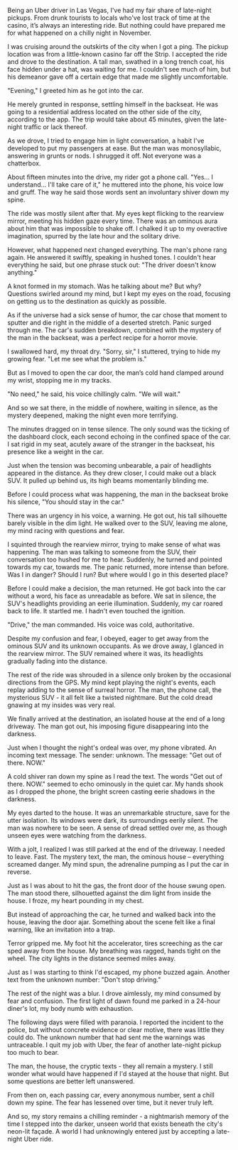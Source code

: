 Being an Uber driver in Las Vegas, I've had my fair share of late-night pickups. From drunk tourists to locals who've lost track of time at the casino, it’s always an interesting ride. But nothing could have prepared me for what happened on a chilly night in November.  
  
I was cruising around the outskirts of the city when I got a ping. The pickup location was from a little-known casino far off the Strip. I accepted the ride and drove to the destination. A tall man, swathed in a long trench coat, his face hidden under a hat, was waiting for me. I couldn't see much of him, but his demeanor gave off a certain edge that made me slightly uncomfortable.  
  
"Evening," I greeted him as he got into the car.  
  
He merely grunted in response, settling himself in the backseat. He was going to a residential address located on the other side of the city, according to the app. The trip would take about 45 minutes, given the late-night traffic or lack thereof.  
  
As we drove, I tried to engage him in light conversation, a habit I've developed to put my passengers at ease. But the man was monosyllabic, answering in grunts or nods. I shrugged it off. Not everyone was a chatterbox.  
  
About fifteen minutes into the drive, my rider got a phone call. "Yes... I understand... I'll take care of it," he muttered into the phone, his voice low and gruff. The way he said those words sent an involuntary shiver down my spine.  
  
The ride was mostly silent after that. My eyes kept flicking to the rearview mirror, meeting his hidden gaze every time. There was an ominous aura about him that was impossible to shake off. I chalked it up to my overactive imagination, spurred by the late hour and the solitary drive.  
  
However, what happened next changed everything. The man's phone rang again. He answered it swiftly, speaking in hushed tones. I couldn't hear everything he said, but one phrase stuck out: "The driver doesn't know anything."  
  
A knot formed in my stomach. Was he talking about me? But why? Questions swirled around my mind, but I kept my eyes on the road, focusing on getting us to the destination as quickly as possible.  
  
As if the universe had a sick sense of humor, the car chose that moment to sputter and die right in the middle of a deserted stretch. Panic surged through me. The car's sudden breakdown, combined with the mystery of the man in the backseat, was a perfect recipe for a horror movie.  
  
I swallowed hard, my throat dry. "Sorry, sir," I stuttered, trying to hide my growing fear. "Let me see what the problem is."  
  
But as I moved to open the car door, the man’s cold hand clamped around my wrist, stopping me in my tracks.  
  
"No need," he said, his voice chillingly calm. "We will wait."  
  
And so we sat there, in the middle of nowhere, waiting in silence, as the mystery deepened, making the night even more terrifying.  
  
The minutes dragged on in tense silence. The only sound was the ticking of the dashboard clock, each second echoing in the confined space of the car. I sat rigid in my seat, acutely aware of the stranger in the backseat, his presence like a weight in the car.  
  
Just when the tension was becoming unbearable, a pair of headlights appeared in the distance. As they drew closer, I could make out a black SUV. It pulled up behind us, its high beams momentarily blinding me.  
  
Before I could process what was happening, the man in the backseat broke his silence, "You should stay in the car."  
  
There was an urgency in his voice, a warning. He got out, his tall silhouette barely visible in the dim light. He walked over to the SUV, leaving me alone, my mind racing with questions and fear.  
  
I squinted through the rearview mirror, trying to make sense of what was happening. The man was talking to someone from the SUV, their conversation too hushed for me to hear. Suddenly, he turned and pointed towards my car, towards me. The panic returned, more intense than before. Was I in danger? Should I run? But where would I go in this deserted place?  
  
Before I could make a decision, the man returned. He got back into the car without a word, his face as unreadable as before. We sat in silence, the SUV's headlights providing an eerie illumination. Suddenly, my car roared back to life. It startled me. I hadn't even touched the ignition.  
  
"Drive," the man commanded. His voice was cold, authoritative.  
  
Despite my confusion and fear, I obeyed, eager to get away from the ominous SUV and its unknown occupants. As we drove away, I glanced in the rearview mirror. The SUV remained where it was, its headlights gradually fading into the distance.  
  
The rest of the ride was shrouded in a silence only broken by the occasional directions from the GPS. My mind kept playing the night's events, each replay adding to the sense of surreal horror. The man, the phone call, the mysterious SUV - it all felt like a twisted nightmare. But the cold dread gnawing at my insides was very real.  
  
We finally arrived at the destination, an isolated house at the end of a long driveway. The man got out, his imposing figure disappearing into the darkness.  
  
Just when I thought the night's ordeal was over, my phone vibrated. An incoming text message. The sender: unknown. The message: "Get out of there. NOW."  
  
A cold shiver ran down my spine as I read the text. The words "Get out of there. NOW." seemed to echo ominously in the quiet car. My hands shook as I dropped the phone, the bright screen casting eerie shadows in the darkness.  
  
My eyes darted to the house. It was an unremarkable structure, save for the utter isolation. Its windows were dark, its surroundings eerily silent. The man was nowhere to be seen. A sense of dread settled over me, as though unseen eyes were watching from the darkness.  
  
With a jolt, I realized I was still parked at the end of the driveway. I needed to leave. Fast. The mystery text, the man, the ominous house – everything screamed danger. My mind spun, the adrenaline pumping as I put the car in reverse.  
  
Just as I was about to hit the gas, the front door of the house swung open. The man stood there, silhouetted against the dim light from inside the house. I froze, my heart pounding in my chest.  
  
But instead of approaching the car, he turned and walked back into the house, leaving the door ajar. Something about the scene felt like a final warning, like an invitation into a trap.  
  
Terror gripped me. My foot hit the accelerator, tires screeching as the car sped away from the house. My breathing was ragged, hands tight on the wheel. The city lights in the distance seemed miles away.  
  
Just as I was starting to think I'd escaped, my phone buzzed again. Another text from the unknown number: "Don't stop driving."  
  
The rest of the night was a blur. I drove aimlessly, my mind consumed by fear and confusion. The first light of dawn found me parked in a 24-hour diner's lot, my body numb with exhaustion.  
  
The following days were filled with paranoia. I reported the incident to the police, but without concrete evidence or clear motive, there was little they could do. The unknown number that had sent me the warnings was untraceable. I quit my job with Uber, the fear of another late-night pickup too much to bear.  
  
The man, the house, the cryptic texts - they all remain a mystery. I still wonder what would have happened if I'd stayed at the house that night. But some questions are better left unanswered.  
  
From then on, each passing car, every anonymous number, sent a chill down my spine. The fear has lessened over time, but it never truly left.  
  
And so, my story remains a chilling reminder - a nightmarish memory of the time I stepped into the darker, unseen world that exists beneath the city's neon-lit façade. A world I had unknowingly entered just by accepting a late-night Uber ride.